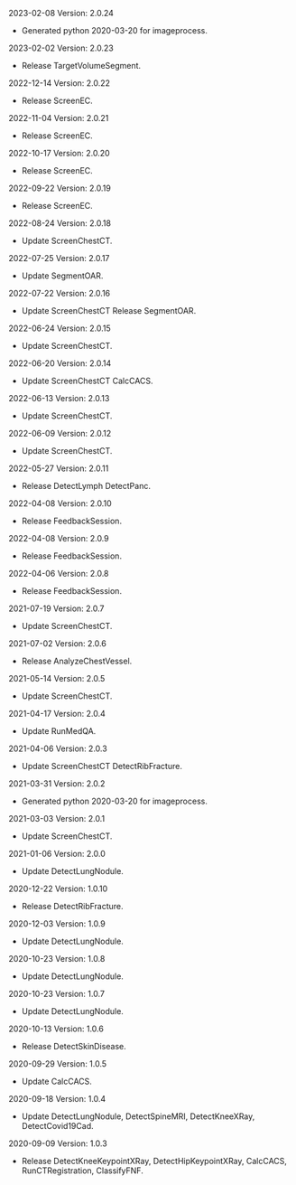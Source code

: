 2023-02-08 Version: 2.0.24
- Generated python 2020-03-20 for imageprocess.

2023-02-02 Version: 2.0.23
- Release TargetVolumeSegment.

2022-12-14 Version: 2.0.22
- Release ScreenEC.

2022-11-04 Version: 2.0.21
- Release ScreenEC.

2022-10-17 Version: 2.0.20
- Release ScreenEC.

2022-09-22 Version: 2.0.19
- Release ScreenEC.

2022-08-24 Version: 2.0.18
- Update  ScreenChestCT.

2022-07-25 Version: 2.0.17
- Update  SegmentOAR.

2022-07-22 Version: 2.0.16
- Update ScreenChestCT  Release SegmentOAR.

2022-06-24 Version: 2.0.15
- Update ScreenChestCT.

2022-06-20 Version: 2.0.14
- Update ScreenChestCT CalcCACS.

2022-06-13 Version: 2.0.13
- Update ScreenChestCT.

2022-06-09 Version: 2.0.12
- Update ScreenChestCT.

2022-05-27 Version: 2.0.11
- Release DetectLymph DetectPanc.

2022-04-08 Version: 2.0.10
- Release FeedbackSession.

2022-04-08 Version: 2.0.9
- Release FeedbackSession.

2022-04-06 Version: 2.0.8
- Release FeedbackSession.

2021-07-19 Version: 2.0.7
- Update ScreenChestCT.

2021-07-02 Version: 2.0.6
- Release AnalyzeChestVessel.

2021-05-14 Version: 2.0.5
- Update ScreenChestCT.

2021-04-17 Version: 2.0.4
- Update RunMedQA.

2021-04-06 Version: 2.0.3
- Update ScreenChestCT DetectRibFracture.

2021-03-31 Version: 2.0.2
- Generated python 2020-03-20 for imageprocess.

2021-03-03 Version: 2.0.1
- Update ScreenChestCT.

2021-01-06 Version: 2.0.0
- Update DetectLungNodule.

2020-12-22 Version: 1.0.10
- Release DetectRibFracture.

2020-12-03 Version: 1.0.9
- Update DetectLungNodule.

2020-10-23 Version: 1.0.8
- Update DetectLungNodule.

2020-10-23 Version: 1.0.7
- Update DetectLungNodule.

2020-10-13 Version: 1.0.6
- Release DetectSkinDisease.

2020-09-29 Version: 1.0.5
- Update CalcCACS.

2020-09-18 Version: 1.0.4
- Update DetectLungNodule, DetectSpineMRI, DetectKneeXRay, DetectCovid19Cad.

2020-09-09 Version: 1.0.3
- Release DetectKneeKeypointXRay, DetectHipKeypointXRay, CalcCACS, RunCTRegistration, ClassifyFNF.

